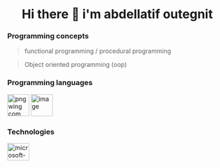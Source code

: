 
<div align="center"> 
  <h1> Hi there 👋 i'm abdellatif outegnit </h1>
</div>

### Programming concepts 
> functional programming / procedural programming

> Object oriented programming (oop)

### Programming languages
<img width="50" height="50" alt="pngwing com (5)" src="https://github.com/user-attachments/assets/89e5616a-376c-41ba-935f-75b9910e7f2a" />
<img width="50" height="50" alt="image" src="https://github.com/user-attachments/assets/94bbd08b-9533-48b6-8e12-1c5d01fee5a0" />

### Technologies
<img width="50" height="40" alt="microsoft-net-logo-png_seeklogo-168315" src="https://github.com/user-attachments/assets/829c2fb9-3334-4f74-ad7b-e4e4e76d35b8" />


<!--
**Abde-l-latif/Abde-l-latif** is a ✨ _special_ ✨ repository because its `README.md` (this file) appears on your GitHub profile.

Here are some ideas to get you started:

- 🔭 I’m currently working on ...
- 🌱 I’m currently learning ...
- 👯 I’m looking to collaborate on ...
- 🤔 I’m looking for help with ...
- 💬 Ask me about ...
- 📫 How to reach me: ...
- 😄 Pronouns: ...
- ⚡ Fun fact: ...
-->

